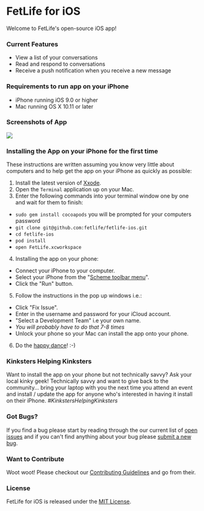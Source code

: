 # FetLife for iOS

Welcome to FetLife's open-source iOS app!

### Current Features

- View a list of your conversations
- Read and respond to conversations
- Receive a push notification when you receive a new message


### Requirements to run app on your iPhone

- iPhone running iOS 9.0 or higher
- Mac running OS X 10.11 or later


### Screenshots of App

![](https://cloud.githubusercontent.com/assets/171215/14657747/32b8daf6-0655-11e6-9629-11df51b569b7.png)


### Installing the App on your iPhone for the first time

These instructions are written assuming you know very little about computers and to help get the app on your iPhone as quickly as possible:

1. Install the latest version of [Xxode](https://itunes.apple.com/ca/app/xcode/id497799835?mt=12).
2. Open the `Terminal` application up on your Mac.
3. Enter the following commands into your terminal window one by one and wait for them to finish:
  - `sudo gem install cocoapods` you will be prompted for your computers password
  - `git clone git@github.com:fetlife/fetlife-ios.git`
  - `cd fetlife-ios`
  - `pod install`
  - `open FetLife.xcworkspace`
4. Installing the app on your phone:
  - Connect your iPhone to your computer.
  - Select your iPhone from the "[Scheme toolbar menu](https://developer.apple.com/library/ios/documentation/IDEs/Conceptual/AppDistributionGuide/Art/5_launchappondevice_2x.png)".
  - Click the "Run" button.
5. Follow the instructions in the pop up windows i.e.:
  - Click "Fix Issue".
  - Enter in the username and password for your iCloud account.
  - "Select a Development Team" i.e your own name.
  - *You will probably have to do that 7-8 times*
  - Unlock your phone so your Mac can install the app onto your phone.
6. Do the [happy dance](https://www.youtube.com/watch?v=Ckt5JgshnaA)! :-)


### Kinksters Helping Kinksters

Want to install the app on your phone but not technically savvy? Ask your local kinky geek! Technically savvy and want to give back to the community... bring your laptop with you the next time you attend an event and install / update the app for anyone who's interested in having it install on their iPhone. *#KinkstersHelpingKinksters*


### Got Bugs?

If you find a bug please start by reading through the our current list of [open issues](https://github.com/fetlife/fetlife-ios/issues) and if you can't find anything about your bug please [submit a new bug]().


### Want to Contribute

Woot woot! Please checkout our [Contributing Guidelines](https://github.com/fetlife/fetlife-ios/blob/master/CONTRIBUTING.md) and go from their.


### License

FetLife for iOS is released under the [MIT License](http://www.opensource.org/licenses/MIT).
